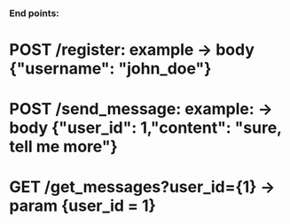 ### End points: 

# POST /register: example -> body {"username": "john_doe"}

# POST /send_message: example:  -> body {"user_id": 1,"content": "sure, tell me more"}

# GET /get_messages?user_id={1} -> param {user_id = 1} 

